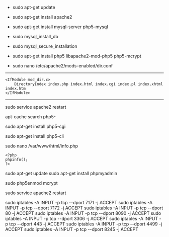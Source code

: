 * sudo apt-get update

* sudo apt-get install apache2

* sudo apt-get install mysql-server php5-mysql

* sudo mysql_install_db

* sudo mysql_secure_installation

* sudo apt-get install php5 libapache2-mod-php5 php5-mcrypt

* sudo nano /etc/apache2/mods-enabled/dir.conf

------------------------------------------------------------


	<IfModule mod_dir.c>
		DirectoryIndex index.php index.html index.cgi index.pl index.xhtml index.htm
	</IfModule>

	
------------------------------------------------------------
	
sudo service apache2 restart

apt-cache search php5-

sudo apt-get install php5-cgi

sudo apt-get install php5-cli

sudo nano /var/www/html/info.php

	<?php
	phpinfo();
	?>

sudo apt-get update
sudo apt-get install phpmyadmin

sudo php5enmod mcrypt

sudo service apache2 restart

sudo iptables -A INPUT -p tcp --dport 7171 -j ACCEPT
sudo iptables -A INPUT -p tcp --dport 7172 -j ACCEPT
sudo iptables -A INPUT -p tcp --dport 80 -j ACCEPT
sudo iptables -A INPUT -p tcp --dport 8090 -j ACCEPT
sudo iptables -A INPUT -p tcp --dport 3306 -j ACCEPT
sudo iptables -A INPUT -p tcp --dport 443 -j ACCEPT
sudo iptables -A INPUT -p tcp --dport 4499 -j ACCEPT
sudo iptables -A INPUT -p tcp --dport 8245 -j ACCEPT